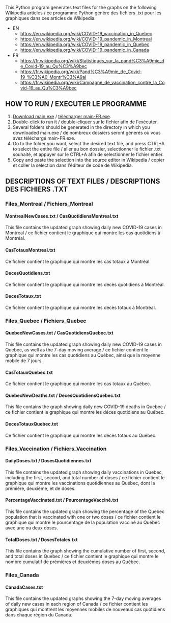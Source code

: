 This Python program generates text files for the graphs on the following Wikipedia articles / ce programme Python génère des fichiers .txt pour les graphiques dans ces articles de Wikipedia:
* EN
  * https://en.wikipedia.org/wiki/COVID-19_vaccination_in_Quebec
  * https://en.wikipedia.org/wiki/COVID-19_pandemic_in_Montreal
  * https://en.wikipedia.org/wiki/COVID-19_pandemic_in_Quebec
  * https://en.wikipedia.org/wiki/COVID-19_pandemic_in_Canada
* FR
  * https://fr.wikipedia.org/wiki/Statistiques_sur_la_pand%C3%A9mie_de_Covid-19_au_Qu%C3%A9bec
  * https://fr.wikipedia.org/wiki/Pand%C3%A9mie_de_Covid-19_%C3%A0_Montr%C3%A9al
  * https://fr.wikipedia.org/wiki/Campagne_de_vaccination_contre_la_Covid-19_au_Qu%C3%A9bec

## HOW TO RUN / EXECUTER LE PROGRAMME

1. [Download main.exe](https://github.com/nsophiay/WikipediaGraphUpdater/raw/main/main.exe) / [télécharger main-FR.exe](https://github.com/nsophiay/WikipediaGraphUpdater/raw/main/main-FR.exe).
2. Double-click to run it / double-cliquer sur le fichier afin de l'exécuter.
3. Several folders should be generated in the directory in which you downloaded main.exe / de nombreux dossiers seront génerés où vous avez téléchargé main-FR.exe.
4. Go to the folder you want, select the desired text file, and press CTRL+A to select the entire file / aller au bon dossier, selectionner le fichier .txt souhaité, et appuyer sur le CTRL+A afin de selectionner le fichier entier.
5. Copy and paste the selection into the source editor in Wikipedia / copier et coller la selection dans l'éditeur de code de Wikipedia.

## DESCRIPTIONS OF TEXT FILES / DESCRIPTIONS DES FICHIERS .TXT

### Files_Montreal / Fichiers_Montreal
#### MontrealNewCases.txt / CasQuotidiensMontreal.txt
This file contains the updated graph showing daily new COVID-19 cases in Montreal / ce fichier contient le graphique qui montre les cas quotidiens à Montréal.
#### CasTotauxMontreal.txt
Ce fichier contient le graphique qui montre les cas totaux à Montréal.
#### DecesQuotidiens.txt
Ce fichier contient le graphique qui montre les décès quotidiens à Montréal.
#### DecesTotaux.txt
Ce fichier contient le graphique qui montre les décès totaux à Montréal.

### Files_Quebec / Fichiers_Quebec
#### QuebecNewCases.txt / CasQuotidiensQuebec.txt
This file contains the updated graph showing daily new COVID-19 cases in Quebec, as well as the 7-day moving average / ce fichier contient le graphique qui montre les cas quotidiens au Québec, ainsi que la moyenne mobile de 7 jours.

#### CasTotauxQuebec.txt
Ce fichier contient le graphique qui montre les cas totaux au Québec.

#### QuebecNewDeaths.txt / DecesQuotidiensQuebec.txt
This file contains the graph showing daily new COVID-19 deaths in Quebec / ce fichier contient le graphique qui montre les déces quotidiens au Québec.

#### DecesTotauxQuebec.txt
Ce fichier contient le graphique qui montre les décès totaux au Québec.

### Files_Vaccination / Fichiers_Vaccination
#### DailyDoses.txt / DosesQuotidiennes.txt
This file contains the updated graph showing daily vaccinations in Quebec, including the first, second, and total number of doses / ce fichier contient le graphique qui montre les vaccinations quotidiennes au Québec, dont la prémière, deuxième, et de doses.

#### PercentageVaccinated.txt / PourcentageVacciné.txt
This file contains the updated graph showing the percentage of the Quebec population that is vaccinated with one or two doses / ce fichier contient le graphique qui montre le pourcentage de la population vacciné au Québec avec une ou deux doses.

#### TotalDoses.txt / DosesTotales.txt
This file contains the graph showing the cumulative number of first, second, and total doses in Quebec / ce fichier contient le graphique qui montre le nombre cumulatif de prémières et deuxièmes doses au Québec.

### Files_Canada
#### CanadaCases.txt
This file contains the updated graphs showing the 7-day moving averages of daily new cases in each region of Canada / ce fichier contient les graphiques qui montrent les moyennes mobiles de nouveaux cas quotidiens dans chaque région du Canada.
